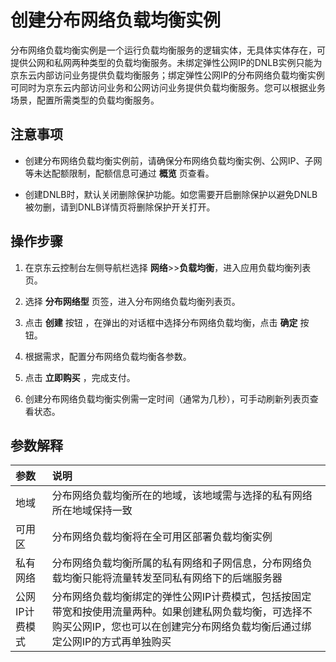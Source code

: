 # 创建分布网络负载均衡实例
分布网络负载均衡实例是一个运行负载均衡服务的逻辑实体，无具体实体存在，可提供公网和私网两种类型的负载均衡服务。未绑定弹性公网IP的DNLB实例只能为京东云内部访问业务提供负载均衡服务；绑定弹性公网IP的分布网络负载均衡实例可同时为京东云内部访问业务和公网访问业务提供负载均衡服务。您可以根据业务场景，配置所需类型的负载均衡服务。
## 注意事项
 * 创建分布网络负载均衡实例前，请确保分布网络负载均衡实例、公网IP、子网等未达配额限制，配额信息可通过 **概览** 页查看。

 *  创建DNLB时，默认关闭删除保护功能。如您需要开启删除保护以避免DNLB被勿删，请到DNLB详情页将删除保护开关打开。
## 操作步骤
 1. 在京东云控制台左侧导航栏选择 **网络**>>**负载均衡**，进入应用负载均衡列表页。
 
 2. 选择 **分布网络型** 页签，进入分布网络负载均衡列表页。
 
 3. 点击 **创建** 按钮 ，在弹出的对话框中选择分布网络负载均衡，点击 **确定** 按钮。
 
 4. 根据需求，配置分布网络负载均衡各参数。

 5. 点击 **立即购买** ，完成支付。

 6. 创建分布网络负载均衡实例需一定时间（通常为几秒），可手动刷新列表页查看状态。

## 参数解释
| 参数	| 说明	| 
| :- | :- |
|地域	|分布网络负载均衡所在的地域，该地域需与选择的私有网络所在地域保持一致	|
|可用区	|分布网络负载均衡将在全可用区部署负载均衡实例	|
|私有网络	|分布网络负载均衡所属的私有网络和子网信息，分布网络负载均衡只能将流量转发至同私有网络下的后端服务器	|
|公网IP计费模式|分布网络负载均衡绑定的弹性公网IP计费模式，包括按固定带宽和按使用流量两种。如果创建私网负载均衡，可选择不购买公网IP，您也可以在创建完分布网络负载均衡后通过绑定公网IP的方式再单独购买|

